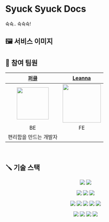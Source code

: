 # Syuck Syuck Docs

슉슉.. 슉슉슉!

## :framed_picture: 서비스 이미지



## :pushpin: 참여 팀원

|     [퍼클](https://github.com/PCloud63514)      |[Leanna](https://github.com/jihyunleeme) |
|:----------------------------:|:----:|
|  <img src="https://user-images.githubusercontent.com/22608825/178968208-3d26ac15-0272-46cc-9434-8d797ff7a296.jpeg" width="100px">  | <img src="https://user-images.githubusercontent.com/40045979/180649138-a7f930d4-7804-4d11-a01f-0e490278f44a.jpeg" width="120px"> |
| BE |FE|
|            편리함을 만드는 개발자             |  |

<br>

## :screwdriver: 기술 스택
<p align="center">
<img src="https://img.shields.io/badge/JavaScript-569A31?style=for-the-badge&logo=JavaScript&logoColor=white">
<img src="https://img.shields.io/badge/JAVA-007396?style=for-the-badge&logo=java&logoColor=white">
</p>
<p align="center">
<img src="https://img.shields.io/badge/react-61DAFB?style=for-the-badge&logo=react&logoColor=black">
<img src="https://img.shields.io/badge/Testing Library-E33332?style=for-the-badge&logo=testingLibrary&logoColor=white">
<img src="https://img.shields.io/badge/React Router-CA4245?style=for-the-badge&logo=reactRouter&logoColor=white">
</p>
<p align="center">
<img src="https://img.shields.io/badge/Spring Boot-6DB33F?style=for-the-badge&logo=Spring Boot&logoColor=white">
<img src="https://img.shields.io/badge/JUnit5-25A162?style=for-the-badge&logo=JUnit5&logoColor=white">
<img src="https://img.shields.io/badge/MySQL-003545?style=for-the-badge&logo=MySQL&logoColor=white">
<img src="https://img.shields.io/badge/Hibernate-59666C?style=for-the-badge&logo=Hibernate&logoColor=white"> 
<img src="https://img.shields.io/badge/Amazon AWS-232F3E?style=for-the-badge&logo=Amazon AWS&logoColor=white">
</p>
<p align="center">
<img src="https://img.shields.io/badge/Amazon S3-569A31?style=for-the-badge&logo=Amazon S3&logoColor=white">
<img src="https://img.shields.io/badge/NGINX-009639?style=for-the-badge&logo=NGINX&logoColor=white">  
<img src="https://img.shields.io/badge/GitAction-D24939?style=for-the-badge&logo=Git Action&logoColor=white"> 
<img src="https://img.shields.io/badge/Docker-2496ED?style=for-the-badge&logo=Docker&logoColor=white"> 
</p>

<br>
